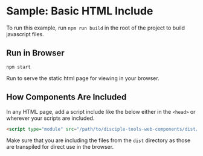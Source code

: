 # Sample: Basic HTML Include

To run this example, run `npm run build` in the root of the project to build javascript files.

## Run in Browser

```
npm start
```

Run to serve the static html page for viewing in your browser.

## How Components Are Included

In any HTML page, add a script include like the below either in the `<head>` or wherever your scripts are included.

```html
<script type="module" src="/path/to/disciple-tools-web-components/dist/index.js"></script>
```

Make sure that you are including the files from the `dist` directory as those are transpiled for direct use in the browser.
